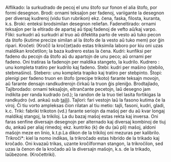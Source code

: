 Alflikado: la surkudrado de pecoj el unu ŝtofo sur fonon el alia ŝtofo, por formi desegnon.
Brodi: ornami teksaĵon per fadenoj, variigante la desegnon per diversaj kudreroj (vidu tiun rubrikon) ekz. ĉena, faska, filosta, kuranta, k.s.
Broki: enteksi brodsimilan desegnon reliefan.
Fadeneltirado: ornami teksaĵon per la eltirado de apartaj aŭ tipaj fadenoj de vefto aŭ/kaj varpo.
Fliki: surkudri aŭ surkudri al truo aŭ difektita parto de vesto aŭ tuko pecon da ŝtofo (kutime precize similan al la ŝtofo de la vesto aŭ tuko mem) por ĝin ripari.
Kroĉeti: (Kroĉi) la kroĉ(et)ado estas triksimila laboro por kiu oni uzas maldikan kroĉetilon; la baza kudrero estas la ĉena.
Kudri: kunfiksi per fadeno du pecojn da ŝtofo aŭ du apartojn de unu peco; aŭ ornami per fadeno. Oni tratiras la fadenojn per maldika stangeto, la kudrilo.
Kudrero : unu kompleta tratiro per kudrilo kaj fadeno.
Stebi: kudri per maŝino (stebilo, stebmaŝino).
Stebero: unu kompleta trapiko kaj tratiro per stebpinto.
Ŝtopi: plenigi per fadeno truon en ŝtofo (precipe trikoto) farante teksajn movojn, aŭ farante densajn randkudrerojn ĉirkaŭ la truon ĝis pleniĝo.
Brodtajlado, Tajlbrodado: ornami teksaĵojn, eltranĉante pecetojn, laŭ desegno jam indikita per randa kudrado (vd.); la randon de la truo tiel lasita fortikigas la randkudro (vd. ankaŭ sub [tajli](tajli)).
Tajlori: fari vestojn laŭ la fasono kutima ĉe la viroj. Ĉi tiu vorto ampleksas ĉion rilatan al tiu metio: tajli, fasoni, kudri, gladi, k.c.
Triki: fabriki trikoton (vd.) farante seriojn da maŝoj per du aŭ kvar longaj maldikaj stangoj, la trikiloj. La du bazaj maŝoj estas rekta kaj inversa. Oni faras senfine diversajn desegnojn per alternado kaj diversaj kombinoj de tiuj du, ankaŭ per aliaj rimedoj; ekz. kuntriko (k) de du (aŭ pli) maŝoj, aldoni maŝojn meze en linio, k.t.p.La dikon de la trikiloj oni mezuras per kalibrilo.
Trikroĉi*: kiel la nomo indikas, la trikroĉado estas hibrido de la trikado kaj kroĉado. Oni kvazaŭ trikas, uzante kroĉilforman stangon, la trikroĉilon, sed uzas la ĉenon de la kroĉado aŭ la diversajn maŝojn, k.s. de la trikado, laŭbezone. (Kroĉettriki).
